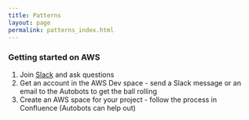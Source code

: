 ```yaml
---
title: Patterns
layout: page
permalink: patterns_index.html
---
```


### Getting started on AWS

1. Join [Slack](https://geoscience-australia.slack.com/signup) and ask questions
2. Get an account in the AWS Dev space - send a Slack message or an email to the Autobots to get the ball rolling
3. Create an AWS space for your project - follow the process in Confluence (Autobots can help out)
